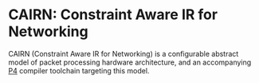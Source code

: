 # CAIRN: Constraint Aware IR for Networking

CAIRN (Constraint Aware IR for Networking) is a configurable abstract model of
packet processing hardware architecture, and an accompanying
[P4](https://p4.org/) compiler toolchain targeting this model.

